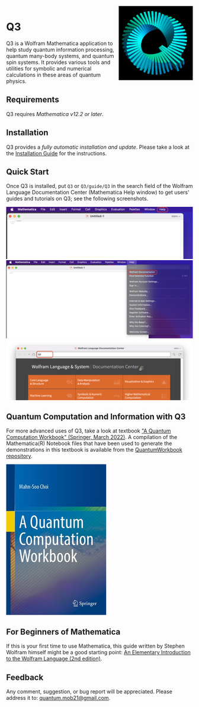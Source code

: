<img align="Right" src="Images/Q3forQuantumBlackS.jpg" width="200" title="hover text">

# Q3

Q3 is a Wolfram Mathematica application to help study quantum information processing, quantum many-body systems, and quantum spin systems. It provides various tools and utilities for symbolic and numerical calculations in these areas of quantum physics.


## Requirements

Q3 requires *Mathematica v12.2 or later*.


## Installation

Q3 provides a *fully automatic installation and update*. Please take a look at the [Installation Guide](./INSTALL.md) for the instructions.


## Quick Start

Once Q3 is installed, put `Q3` or `Q3/guide/Q3` in the search field of the Wolfram Language Documentation Center (Mathematica Help window) to get users' guides and tutorials on Q3; see the following screenshots.

![Screenshot 1](Images/Help1.png?raw=true)
![Screenshot 2](Images/Help2.png?raw=true)
![Screenshot 3](Images/Help3.png?raw=true)


## Quantum Computation and Information with Q3

For more advanced uses of Q3, take a look at textbook ["A Quantum Computation Workbook" (Springer, March 2022)](https://link.springer.com/book/9783030912130).
A compilation of the Mathematica(R) Notebook files that have been used to generate the demonstrations in this textbook is available from
the [QuantumWorkbook repository](https://github.com/quantum-mob/QuantumWorkbook).

![Quantum Workbook Cover](Images/QuantumWorkbookCover.jpg?raw=true)


## For Beginners of Mathematica

If this is your first time to use Mathematica, this guide written by Stephen Wolfram himself might be a good starting point: [An Elementary Introduction to the Wolfram Language (2nd edition)](https://www.wolfram.com/language/elementary-introduction/2nd-ed/).


## Feedback

Any comment, suggestion, or bug report will be appreciated. Please address it to: [quantum.mob21@gmail.com](mailto:quantum.mob21@gmail.com).

